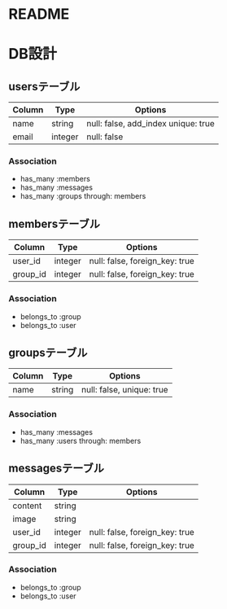 # README
# DB設計



## usersテーブル

|Column|Type|Options|
|------|----|-------|
|name     |string |null: false, add_index unique: true|
|email    |integer|null: false|

### Association
- has_many :members
- has_many :messages
- has_many :groups through: members



## membersテーブル

|Column|Type|Options|
|------|----|-------|
|user_id|integer|null: false, foreign_key: true|
|group_id|integer|null: false, foreign_key: true|

### Association
- belongs_to :group
- belongs_to :user



## groupsテーブル

|Column|Type|Options|
|------|----|-------|
|name  |string|null: false, unique: true|

### Association
- has_many :messages
- has_many :users through: members



## messagesテーブル

|Column|Type|Options|
|------|----|-------|
|content |string||
|image   |string||
|user_id |integer |null: false, foreign_key: true|
|group_id|integer |null: false, foreign_key: true|

### Association
- belongs_to :group
- belongs_to :user

